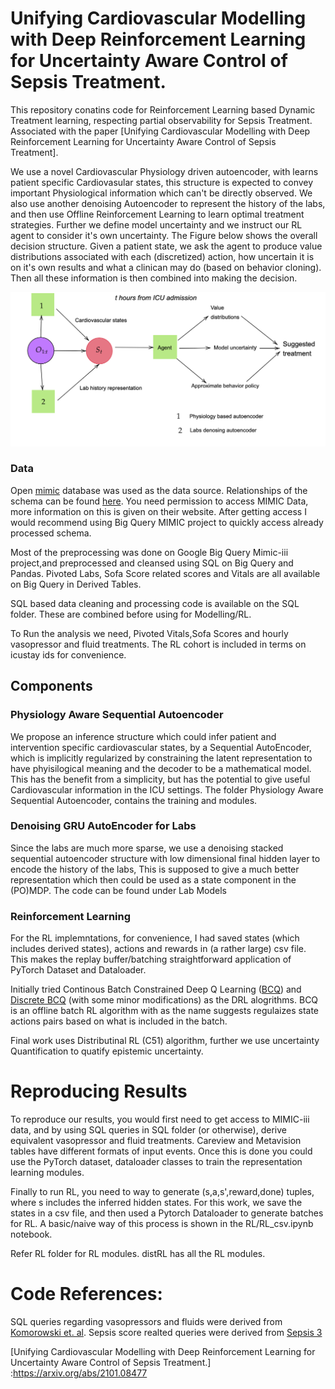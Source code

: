 # Unifying Cardiovascular Modelling with Deep Reinforcement Learning for Uncertainty Aware Control of Sepsis Treatment.

This repository conatins code for Reinforcement Learning based Dynamic Treatment learning, respecting partial observability for Sepsis Treatment. Associated with the paper [Unifying Cardiovascular Modelling with Deep Reinforcement Learning for Uncertainty Aware Control of Sepsis Treatment].

We use a novel Cardiovascular Physiology driven autoencoder, with learns patient specific Cardiovasular states, this structure is expected to convey important Physiological information which can't be directly observed. We also use another denoising Autoencoder to represent the history of the labs, and then use Offline Reinforcement Learning to learn optimal treatment strategies. Further we define model uncertainty and we instruct our RL agent to consider it's own uncertainty. The Figure below shows the overall decision structure. Given a patient state, we ask the agent to produce value distributions associated with each (discretized) action, how uncertain it is on it's own results and what a clinican may do (based on behavior cloning). Then all these information is then combined into making the decision.

![alt text](https://github.com/thxsxth/POMDP_RLSepsis/blob/master/Images/overall%20sturcture%20(1).png "Overall")



### Data
Open [mimic] database was used as the data source. Relationships of the schema can be found [here][schema]. You need permission to access MIMIC Data, more information on this is given on their website. After getting access I would recommend using Big Query MIMIC project to quickly access already processed schema.

Most of the preprocessing was done on Google Big Query Mimic-iii project,and preprocessed and cleansed using SQL on Big Query and Pandas. Pivoted Labs, Sofa Score related scores and Vitals are all available on Big Query in Derived Tables. 

SQL based data cleaning and processing code is available on the SQL folder. These are combined before using for Modelling/RL.

To Run the analysis we need, Pivoted Vitals,Sofa Scores and hourly vasopressor and fluid treatments. The RL cohort is included in terms on icustay ids for convenience.


## Components
### Physiology Aware Sequential Autoencoder
We propose an inference structure which could infer patient and intervention specific cardiovascular states, by a Sequential AutoEncoder, which is implicitly regularized by constraining the latent representation to have phyisilogical meaning and the decoder to be a mathematical model. This has the benefit from a simplicity, but has the potential to give useful Cardiovascular information in the ICU settings. The folder Physiology Aware Sequential Autoencoder, contains the training and modules.


### Denoising GRU AutoEncoder for Labs
Since the labs are much more sparse, we use a denoising stacked sequential autoencoder structure with low dimensional final hidden layer to encode the history of the labs, This is supposed to give a much better representation which then could be used as a state component in the (PO)MDP. The code can be found under Lab Models



### Reinforcement Learning
For the RL implemntations, for convenience, I had saved states (which includes derived states), actions and rewards in (a rather large) csv file. This makes the replay buffer/batching straightforward application of PyTorch Dataset and Dataloader.

Initially tried Continous Batch Constrained Deep Q Learning ([BCQ]) and [Discrete BCQ] (with some minor modifications) as the DRL alogrithms. BCQ is an offline batch RL algorithm with as the name suggests regulaizes state actions pairs based on what is included in the batch.

Final work uses Distributinal RL (C51) algorithm, further we use uncertainty Quantification to quatify epistemic uncertainty.

# Reproducing Results
To reproduce our results, you would first need to get access to MIMIC-iii data, and by using SQL queries in SQL folder (or otherwise), derive equivalent vasopressor and fluid treatments. Careview and Metavision tables have different formats of input events. Once this is done you could use the PyTorch dataset, dataloader classes to train the representation learning modules. 

Finally to run RL, you need to way to generate  (s,a,s',reward,done) tuples, where s includes the inferred hidden states. For this work, we save the states in a csv file, and then used a Pytorch Dataloader to generate batches for RL. A basic/naive way of this process is shown in the RL/RL_csv.ipynb notebook.

Refer RL folder for RL modules. distRL has all the RL modules.


# Code References:
SQL queries regarding vasopressors and fluids were derived from [Komorowski et. al].
Sepsis score realted queries were derived from [Sepsis 3]


  [schema]:<https://mit-lcp.github.io/mimic-schema-spy/index.html>
   [mimic]:<https://mimic.physionet.org/mimicdata>
   [Discrete BCQ]:<https://arxiv.org/abs/1910.01708>
   [BCQ]:<https://arxiv.org/abs/1812.02900>
   [Komorowski et. al]: <https://gitlab.doc.ic.ac.uk/AIClinician/AIClinician>
   [Sepsis 3]:<https://github.com/alistairewj/sepsis3-mimic>
   [Unifying Cardiovascular Modelling with Deep Reinforcement Learning for Uncertainty Aware Control of Sepsis Treatment.] :<https://arxiv.org/abs/2101.08477>

